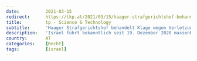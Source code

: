```yaml
---
date:          2021-03-15
redirect:      https://tkp.at/2021/03/15/haager-strafgerichtshof-behandelt-klage-wegen-verletzung-des-nuernberger-kodex-durch-israelische-regierung-und-pfizer/
title:         tp - Science & Technology
subtitle:      'Haager Strafgerichtshof behandelt Klage wegen Verletzung des Nürnberger Kodex durch israelische Regierung und Pfizer'
description:   'Israel führt bekanntlich seit 19. Dezember 2020 massenhaft Impfungen mit dem mRNA Impfstoff von Pfizer durch. Diese sollen alle 6 Monate wiederholt werden. Wer nicht geimpft ist und die Impfung ablehnt, wird den lokalen Behörden gemeldet und einer Art von „Umerziehung“. Israel hat sich offenbar im Gegenzug bereit erklärt, Daten an Pfizer weiterzugeben. Einiges Aufsehen …'
country:       AT
categories:    [Recht]
tags:          [israel]
---
```

